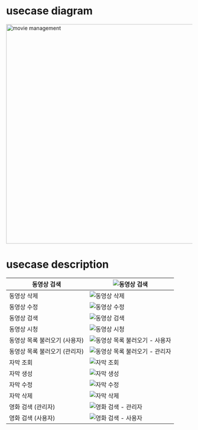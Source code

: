 # usecase diagram
<img width="593" alt="movie management" src="https://github.com/minseo2000/db_project/assets/59526414/f59c48b1-cf4a-4dc6-965d-658baef466b7">



# usecase description
| 동영상 검색            |![동영상 검색](https://github.com/minseo2000/db_project/assets/59526414/7f5a8d3d-db7a-40b3-8b3d-d13cb70c2ed9)|
|-------------------|---|
| 동영상 삭제            |![동영상 삭제](https://github.com/minseo2000/db_project/assets/59526414/8fd58f55-8357-4ca8-8caf-2447f95fd6d7)|
| 동영상 수정            |![동영상 수정](https://github.com/minseo2000/db_project/assets/59526414/1bace10a-d60c-4602-9105-39a6c99a05a0)|
| 동영상 검색            |![동영상 검색](https://github.com/minseo2000/db_project/assets/59526414/2ee3ea35-a4b2-4171-afd5-a58b7b9c164d)|
| 동영상 시청            |![동영상 시청](https://github.com/minseo2000/db_project/assets/59526414/7295f02f-5031-4b0a-8ad0-725b2f7e6d18)|
| 동영상 목록 불러오기 (사용자) |![동영상 목록 불러오기 - 사용자](https://github.com/minseo2000/db_project/assets/59526414/eaa168f1-d4da-4175-8566-268071ad6d1e)|
| 동영상 목록 불러오기 (관리자) |![동영상 목록 불러오기 - 관리자](https://github.com/minseo2000/db_project/assets/59526414/20bb8a90-1004-409b-b4c9-7b032ffe069d)|
| 자막 조회             |![자막 조회](https://github.com/minseo2000/db_project/assets/59526414/31a25e22-018a-4894-b8ac-d9081790c031)|
| 자막 생성             |![자막 생성](https://github.com/minseo2000/db_project/assets/59526414/acb81cfc-3872-40b3-b5f4-cf0b6f28f2f6)|
| 자막 수정             |![자막 수정](https://github.com/minseo2000/db_project/assets/59526414/5ecca356-913d-40ef-92b2-a122acd17148)|
| 자막 삭제             |![자막 삭제](https://github.com/minseo2000/db_project/assets/59526414/bffc2d30-ca27-4b84-ba9d-266d39c06b0d)|
|영화 검색 (관리자)|![영화 검색 - 관리자](https://github.com/minseo2000/db_project/assets/59526414/e9fb4d8e-5ec4-45d8-8614-68e30023a44c)|
|영화 검색 (사용자)|![영화 검색 - 사용자](https://github.com/minseo2000/db_project/assets/59526414/f2ec268a-a123-429f-9394-2707d2dd0a0e)|
